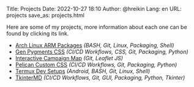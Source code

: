 Title: Projects
Date: 2022-10-27 18:10
Author: @hreikin
Lang: en
URL: projects
save_as: projects.html

Here are some of my projects, more information about each one can be found by clicking its link.

- [Arch Linux ARM Packages](/projects/arch-linux-arm-packages) *(BASH, Git, Linux, Packaging, Shell)*
- [Gen Pygments CSS](/projects/gen-pygments-css) *(CI/CD Workflows, CSS, Git, Packaging, Python)*
- [Interactive Campaign Map](/projects/interactive-campaign-map) *(Git, Leaflet JS)*
- [Pelican Custom CSS](/projects/pelican-custom-css) *(CI/CD Workflows, Git, Packaging, Python)*
- [Termux Dev Setups](/projects/termux-dev-setups) *(Android, BASH, Git, Linux, Shell)*
- [TkinterMD](/projects/tkintermd) *(CI/CD Workflows, Git, GUI, Packaging, Python, Tkinter)*